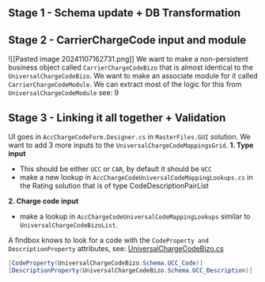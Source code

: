 ## Stage 1 - Schema update + DB Transformation


## Stage 2 - CarrierChargeCode input and module
![[Pasted image 20241107162731.png]]
We want to make a non-persistent business object called `CarrierChargeCodeBizo` that is almost identical to the `UniversalChargeCodeBizo`. We want to make an associate module for it called `CarrierChargeCodeModule`. We can extract most of the logic for this from `UniversalChargeCodeModule` see: 9
## Stage 3 - Linking it all together + Validation
UI goes in `AccChargeCodeForm.Designer.cs` in `MasterFiles.GUI` solution.
We want to add 3 more inputs to the `UniversalChargeCodeMappingsGrid`.
**1. Type input**
- This should be either `UCC` or `CAR`, by default it should be `UCC`
- make a new lookup in `AccChargeCodeUniversalCodeMappingLookups.cs` in the Rating solution that is of type CodeDescriptionPairList

**2. Charge code input**
- make a lookup in `AccChargeCodeUniversalCodeMappingLookups` similar to `UniversalChargeCodeBizoList`. 

A findbox knows to look for a code with the `CodeProperty and DescriptionProperty` attributes, see: [UniversalChargeCodeBizo.cs](https://devops.wisetechglobal.com/wtg/CargoWise/_search?action=contents&text=UniversalChargeCodeBizo&type=code&lp=custom-Project&filters=ProjectFilters%7BCargoWise%7D&pageSize=25&result=DefaultCollection%2FCargoWise%2FDev%2FGBmaster%2F%2FEnterprise%2FProduct%2FOperations%2FMasterFiles%2FBusiness%2FMasterFiles.Business%2FRating%2FUniversalChargeCode%2FUniversalChargeCodeBizo.cs)
```c#
[CodeProperty(UniversalChargeCodeBizo.Schema.UCC_Code)]
[DescriptionProperty(UniversalChargeCodeBizo.Schema.UCC_Description)]
```